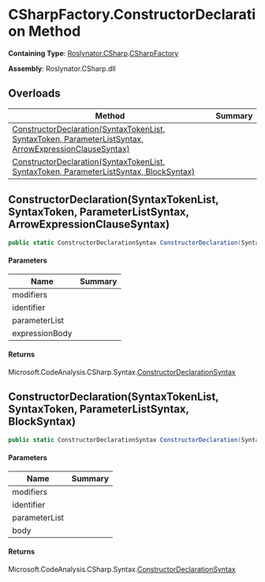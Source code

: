 # CSharpFactory\.ConstructorDeclaration Method

**Containing Type**: [Roslynator.CSharp](../../README.md)\.[CSharpFactory](../README.md)

**Assembly**: Roslynator\.CSharp\.dll

## Overloads

| Method | Summary |
| ------ | ------- |
| [ConstructorDeclaration(SyntaxTokenList, SyntaxToken, ParameterListSyntax, ArrowExpressionClauseSyntax)](#Roslynator_CSharp_CSharpFactory_ConstructorDeclaration_Microsoft_CodeAnalysis_SyntaxTokenList_Microsoft_CodeAnalysis_SyntaxToken_Microsoft_CodeAnalysis_CSharp_Syntax_ParameterListSyntax_Microsoft_CodeAnalysis_CSharp_Syntax_ArrowExpressionClauseSyntax_) | |
| [ConstructorDeclaration(SyntaxTokenList, SyntaxToken, ParameterListSyntax, BlockSyntax)](#Roslynator_CSharp_CSharpFactory_ConstructorDeclaration_Microsoft_CodeAnalysis_SyntaxTokenList_Microsoft_CodeAnalysis_SyntaxToken_Microsoft_CodeAnalysis_CSharp_Syntax_ParameterListSyntax_Microsoft_CodeAnalysis_CSharp_Syntax_BlockSyntax_) | |

## ConstructorDeclaration\(SyntaxTokenList, SyntaxToken, ParameterListSyntax, ArrowExpressionClauseSyntax\)<a name="Roslynator_CSharp_CSharpFactory_ConstructorDeclaration_Microsoft_CodeAnalysis_SyntaxTokenList_Microsoft_CodeAnalysis_SyntaxToken_Microsoft_CodeAnalysis_CSharp_Syntax_ParameterListSyntax_Microsoft_CodeAnalysis_CSharp_Syntax_ArrowExpressionClauseSyntax_"></a>

```csharp
public static ConstructorDeclarationSyntax ConstructorDeclaration(SyntaxTokenList modifiers, SyntaxToken identifier, ParameterListSyntax parameterList, ArrowExpressionClauseSyntax expressionBody)
```

#### Parameters

| Name | Summary |
| ---- | ------- |
| modifiers | |
| identifier | |
| parameterList | |
| expressionBody | |

#### Returns

Microsoft\.CodeAnalysis\.CSharp\.Syntax\.[ConstructorDeclarationSyntax](https://docs.microsoft.com/en-us/dotnet/api/microsoft.codeanalysis.csharp.syntax.constructordeclarationsyntax)

## ConstructorDeclaration\(SyntaxTokenList, SyntaxToken, ParameterListSyntax, BlockSyntax\)<a name="Roslynator_CSharp_CSharpFactory_ConstructorDeclaration_Microsoft_CodeAnalysis_SyntaxTokenList_Microsoft_CodeAnalysis_SyntaxToken_Microsoft_CodeAnalysis_CSharp_Syntax_ParameterListSyntax_Microsoft_CodeAnalysis_CSharp_Syntax_BlockSyntax_"></a>

```csharp
public static ConstructorDeclarationSyntax ConstructorDeclaration(SyntaxTokenList modifiers, SyntaxToken identifier, ParameterListSyntax parameterList, BlockSyntax body)
```

#### Parameters

| Name | Summary |
| ---- | ------- |
| modifiers | |
| identifier | |
| parameterList | |
| body | |

#### Returns

Microsoft\.CodeAnalysis\.CSharp\.Syntax\.[ConstructorDeclarationSyntax](https://docs.microsoft.com/en-us/dotnet/api/microsoft.codeanalysis.csharp.syntax.constructordeclarationsyntax)

